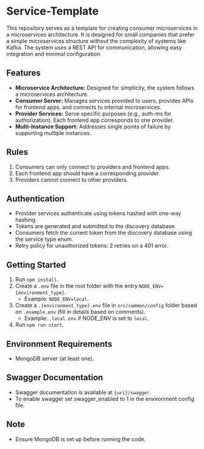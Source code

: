 # Service-Template

This repository serves as a template for creating consumer microservices in a microservices architecture. It is designed for small companies that prefer a simple microservices structure without the complexity of systems like Kafka. The system uses a REST API for communication, allowing easy integration and minimal configuration.

## Features

- **Microservice Architecture:** Designed for simplicity, the system follows a microservices architecture.
- **Consumer Server:** Manages services provided to users, provides APIs for frontend apps, and connects to internal microservices.
- **Provider Services:** Serve specific purposes (e.g., auth-ms for authorization). Each frontend app corresponds to one provider.
- **Multi-Instance Support:** Addresses single points of failure by supporting multiple instances.

## Rules

1. Consumers can only connect to providers and frontend apps.
2. Each frontend app should have a corresponding provider.
3. Providers cannot connect to other providers.

## Authentication

- Provider services authenticate using tokens hashed with one-way hashing.
- Tokens are generated and submitted to the discovery database.
- Consumers fetch the current token from the discovery database using the service type enum.
- Retry policy for unauthorized tokens: 2 retries on a 401 error.

## Getting Started

1. Run `npm install`.
2. Create a `.env` file in the root folder with the entry `NODE_ENV={environment_type}`.
    - Example: `NODE_ENV=local`.
3. Create a `.{environment_type}.env` file in `src/common/config` folder based on `.example.env` (fill in details based on comments).
    - Example: `.local.env` if NODE_ENV is set to `local`.
4. Run `npm run start`.

## Environment Requirements

- MongoDB server (at least one).

## Swagger Documentation

- Swagger documentation is available at `{uri}/swagger`.
- To enable swagger set swagger_enabled to 1 in the environment config file.

## Note

- Ensure MongoDB is set up before running the code.
